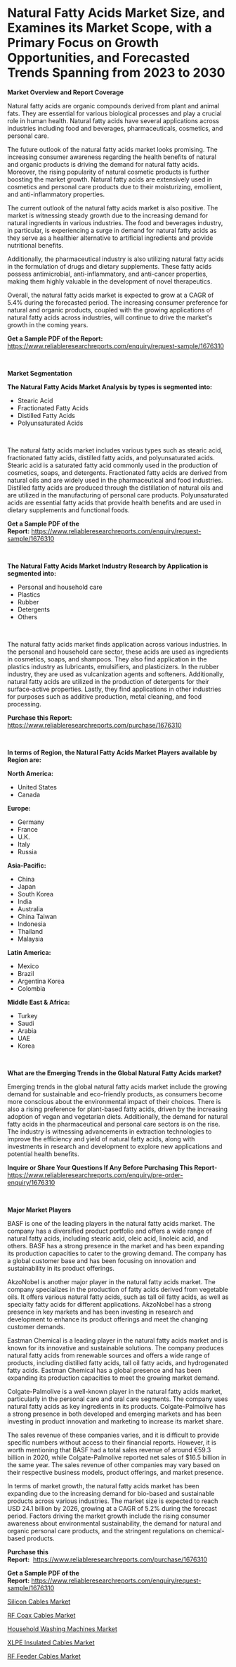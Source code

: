 <p><h1>Natural Fatty Acids Market Size, and Examines its Market Scope, with a Primary Focus on Growth Opportunities, and Forecasted Trends Spanning from 2023 to 2030</h1></p><p><strong>Market Overview and Report Coverage</strong></p>
<p><p>Natural fatty acids are organic compounds derived from plant and animal fats. They are essential for various biological processes and play a crucial role in human health. Natural fatty acids have several applications across industries including food and beverages, pharmaceuticals, cosmetics, and personal care.</p><p>The future outlook of the natural fatty acids market looks promising. The increasing consumer awareness regarding the health benefits of natural and organic products is driving the demand for natural fatty acids. Moreover, the rising popularity of natural cosmetic products is further boosting the market growth. Natural fatty acids are extensively used in cosmetics and personal care products due to their moisturizing, emollient, and anti-inflammatory properties.</p><p>The current outlook of the natural fatty acids market is also positive. The market is witnessing steady growth due to the increasing demand for natural ingredients in various industries. The food and beverages industry, in particular, is experiencing a surge in demand for natural fatty acids as they serve as a healthier alternative to artificial ingredients and provide nutritional benefits.</p><p>Additionally, the pharmaceutical industry is also utilizing natural fatty acids in the formulation of drugs and dietary supplements. These fatty acids possess antimicrobial, anti-inflammatory, and anti-cancer properties, making them highly valuable in the development of novel therapeutics.</p><p>Overall, the natural fatty acids market is expected to grow at a CAGR of 5.4% during the forecasted period. The increasing consumer preference for natural and organic products, coupled with the growing applications of natural fatty acids across industries, will continue to drive the market's growth in the coming years.</p></p>
<p><strong>Get a Sample PDF of the Report:</strong> <a href="https://www.reliableresearchreports.com/enquiry/request-sample/1676310">https://www.reliableresearchreports.com/enquiry/request-sample/1676310</a></p>
<p>&nbsp;</p>
<p><strong>Market Segmentation</strong></p>
<p><strong>The Natural Fatty Acids Market Analysis by types is segmented into:</strong></p>
<p><ul><li>Stearic Acid</li><li>Fractionated Fatty Acids</li><li>Distilled Fatty Acids</li><li>Polyunsaturated Acids</li></ul></p>
<p>&nbsp;</p>
<p><p>The natural fatty acids market includes various types such as stearic acid, fractionated fatty acids, distilled fatty acids, and polyunsaturated acids. Stearic acid is a saturated fatty acid commonly used in the production of cosmetics, soaps, and detergents. Fractionated fatty acids are derived from natural oils and are widely used in the pharmaceutical and food industries. Distilled fatty acids are produced through the distillation of natural oils and are utilized in the manufacturing of personal care products. Polyunsaturated acids are essential fatty acids that provide health benefits and are used in dietary supplements and functional foods.</p></p>
<p><strong>Get a Sample PDF of the Report:</strong>&nbsp;<a href="https://www.reliableresearchreports.com/enquiry/request-sample/1676310">https://www.reliableresearchreports.com/enquiry/request-sample/1676310</a></p>
<p>&nbsp;</p>
<p><strong>The Natural Fatty Acids Market Industry Research by Application is segmented into:</strong></p>
<p><ul><li>Personal and household care</li><li>Plastics</li><li>Rubber</li><li>Detergents</li><li>Others</li></ul></p>
<p>&nbsp;</p>
<p><p>The natural fatty acids market finds application across various industries. In the personal and household care sector, these acids are used as ingredients in cosmetics, soaps, and shampoos. They also find application in the plastics industry as lubricants, emulsifiers, and plasticizers. In the rubber industry, they are used as vulcanization agents and softeners. Additionally, natural fatty acids are utilized in the production of detergents for their surface-active properties. Lastly, they find applications in other industries for purposes such as additive production, metal cleaning, and food processing.</p></p>
<p><strong>Purchase this Report:</strong>&nbsp; <a href="https://www.reliableresearchreports.com/purchase/1676310">https://www.reliableresearchreports.com/purchase/1676310</a></p>
<p>&nbsp;</p>
<p><strong>In terms of Region, the Natural Fatty Acids Market Players available by Region are:</strong></p>
<p>
    <p> <strong> North America: </strong>
        <ul>
            <li>United States</li>
            <li>Canada</li>
        </ul>
        </p> 
    <p> <strong> Europe: </strong>
        <ul>
            <li>Germany</li>
            <li>France</li>
            <li>U.K.</li>
            <li>Italy</li>
            <li>Russia</li>
        </ul>
        </p> 
    <p> <strong> Asia-Pacific: </strong>
        <ul>
            <li>China</li>
            <li>Japan</li>
            <li>South Korea</li>
            <li>India</li>
            <li>Australia</li>
            <li>China Taiwan</li>
            <li>Indonesia</li>
            <li>Thailand</li>
            <li>Malaysia</li>
        </ul>
        </p> 
    <p> <strong> Latin America: </strong>
        <ul>
            <li>Mexico</li>
            <li>Brazil</li>
            <li>Argentina Korea</li>
            <li>Colombia</li>
        </ul>
        </p> 
    <p> <strong> Middle East & Africa: </strong>
        <ul>
            <li>Turkey</li>
            <li>Saudi</li>
            <li>Arabia</li>
            <li>UAE</li>
            <li>Korea</li>
        </ul>
    </p>
    </p>
<p>&nbsp;</p>
<p><strong>What are the Emerging Trends in the Global Natural Fatty Acids market?</strong></p>
<p><p>Emerging trends in the global natural fatty acids market include the growing demand for sustainable and eco-friendly products, as consumers become more conscious about the environmental impact of their choices. There is also a rising preference for plant-based fatty acids, driven by the increasing adoption of vegan and vegetarian diets. Additionally, the demand for natural fatty acids in the pharmaceutical and personal care sectors is on the rise. The industry is witnessing advancements in extraction technologies to improve the efficiency and yield of natural fatty acids, along with investments in research and development to explore new applications and potential health benefits.</p></p>
<p><strong>Inquire or Share Your Questions If Any Before Purchasing This Report</strong>- <a href="https://www.reliableresearchreports.com/enquiry/pre-order-enquiry/1676310">https://www.reliableresearchreports.com/enquiry/pre-order-enquiry/1676310</a></p>
<p>&nbsp;</p>
<p><strong>Major Market Players</strong></p>
<p><p>BASF is one of the leading players in the natural fatty acids market. The company has a diversified product portfolio and offers a wide range of natural fatty acids, including stearic acid, oleic acid, linoleic acid, and others. BASF has a strong presence in the market and has been expanding its production capacities to cater to the growing demand. The company has a global customer base and has been focusing on innovation and sustainability in its product offerings.</p><p>AkzoNobel is another major player in the natural fatty acids market. The company specializes in the production of fatty acids derived from vegetable oils. It offers various natural fatty acids, such as tall oil fatty acids, as well as specialty fatty acids for different applications. AkzoNobel has a strong presence in key markets and has been investing in research and development to enhance its product offerings and meet the changing customer demands.</p><p>Eastman Chemical is a leading player in the natural fatty acids market and is known for its innovative and sustainable solutions. The company produces natural fatty acids from renewable sources and offers a wide range of products, including distilled fatty acids, tall oil fatty acids, and hydrogenated fatty acids. Eastman Chemical has a global presence and has been expanding its production capacities to meet the growing market demand.</p><p>Colgate-Palmolive is a well-known player in the natural fatty acids market, particularly in the personal care and oral care segments. The company uses natural fatty acids as key ingredients in its products. Colgate-Palmolive has a strong presence in both developed and emerging markets and has been investing in product innovation and marketing to increase its market share.</p><p>The sales revenue of these companies varies, and it is difficult to provide specific numbers without access to their financial reports. However, it is worth mentioning that BASF had a total sales revenue of around €59.3 billion in 2020, while Colgate-Palmolive reported net sales of $16.5 billion in the same year. The sales revenue of other companies may vary based on their respective business models, product offerings, and market presence.</p><p>In terms of market growth, the natural fatty acids market has been expanding due to the increasing demand for bio-based and sustainable products across various industries. The market size is expected to reach USD 24.1 billion by 2026, growing at a CAGR of 5.2% during the forecast period. Factors driving the market growth include the rising consumer awareness about environmental sustainability, the demand for natural and organic personal care products, and the stringent regulations on chemical-based products.</p></p>
<p><strong>Purchase this Report:</strong>&nbsp;&nbsp;<a href="https://www.reliableresearchreports.com/purchase/1676310">https://www.reliableresearchreports.com/purchase/1676310</a></p>
<p></p>
<p><strong>Get a Sample PDF of the Report:</strong>&nbsp;<a href="https://www.reliableresearchreports.com/enquiry/request-sample/1676310">https://www.reliableresearchreports.com/enquiry/request-sample/1676310</a></p>
<p><p><a href="https://medium.com/@majorwalker1947/silicon-cables-market-analysis-and-sze-forecasted-for-period-from-2023-to-2030-801ede72fbfd">Silicon Cables Market</a></p><p><a href="https://medium.com/@kimwalker82/rf-coax-cables-market-analysis-its-cagr-market-segmentation-and-global-industry-overview-5098e5a5e2cd">RF Coax Cables Market</a></p><p><a href="https://medium.com/@s40138378/household-washing-machines-market-trends-and-market-analysis-forecasted-for-period-2023-2030-eb700ff0b0e4">Household Washing Machines Market</a></p><p><a href="https://medium.com/@abdulkoss1954/xlpe-insulated-cables-nbsp-market-focuses-on-market-share-size-and-projected-forecast-till-2030-53a626b3c9ec">XLPE Insulated Cables Market</a></p><p><a href="https://medium.com/@oletawunsch/rf-feeder-cables-market-report-reveals-the-latest-trends-and-growth-opportunities-of-this-market-a8bea82a5783">RF Feeder Cables Market</a></p></p>